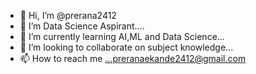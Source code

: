 - 👋 Hi, I’m @prerana2412
- 👀 I’m Data Science Aspirant....
- 🌱 I’m currently learning AI,ML and Data Science...
- 💞️ I’m looking to collaborate on subject knowledge...
- 📫 How to reach me ...preranaekande2412@gmail.com


<!---
prerana2412/prerana2412 is a ✨ special ✨ repository because its `README.md` (this file) appears on your GitHub profile.
You can click the Preview link to take a look at your changes.
--->
